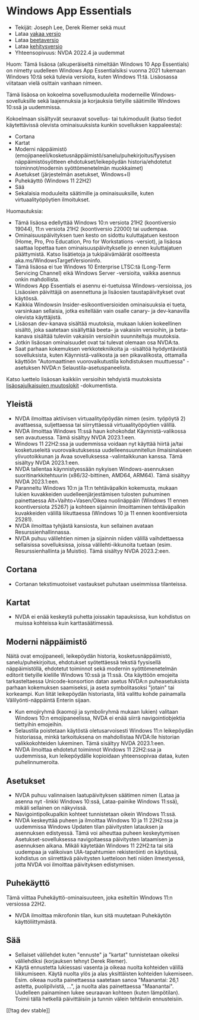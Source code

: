 # Windows App Essentials #

* Tekijät: Joseph Lee, Derek Riemer sekä muut
* Lataa [vakaa versio][1]
* Lataa [beetaversio][2]
* Lataa [kehitysversio][3]
* Yhteensopivuus: NVDA 2022.4 ja uudemmat

Huom: Tämä lisäosa (alkuperäiseltä nimeltään Windows 10 App Essentials) on
nimetty uudelleen Windows App Essentialsiksi vuonna 2021 tukemaan Windows
10:tä sekä tulevia versioita, kuten Windows 11:tä. Lisäosassa viitataan
vielä osittain vanhaan nimeen.

Tämä lisäosa on kokoelma sovellusmoduuleita moderneille
Windows-sovelluksille sekä laajennuksia ja korjauksia tietyille säätimille
Windows 10:ssä ja uudemmissa.

Kokoelmaan sisältyvät seuraavat sovellus- tai tukimoduulit (katso tiedot
käytettävissä olevista ominaisuuksista kunkin sovelluksen kappaleesta):

* Cortana
* Kartat
* Moderni näppäimistö
  (emojipaneeli/kosketusnäppäimistö/sanelu/puhekirjoitus/fyysisen
  näppäimistösyötteen ehdotukset/leikepöydän historia/ehdotetut
  toiminnot/modernin syöttömenetelmän muokkaimet)
* Asetukset (järjestelmän asetukset, Windows+I)
* Puhekäyttö (Windows 11 22H2)
* Sää
* Sekalaisia moduuleita säätimille ja ominaisuuksille, kuten
  virtuaalityöpöytien ilmoitukset.

Huomautuksia:

* Tämä lisäosa edellyttää Windows 10:n versiota 21H2 (koontiversio 19044),
  11:n versiota 21H2 (koontiversio 22000) tai uudempaa.
* Ominaisuuspäivityksen tuen kesto on sidottu kuluttajatuen kestoon (Home,
  Pro, Pro Education, Pro for Workstations -versiot), ja lisäosa saattaa
  lopettaa tuen ominaisuuspäivitykselle jo ennen kuluttajatuen
  päättymistä. Katso lisätietoja ja tukipäivämäärät osoitteesta
  aka.ms/WindowsTargetVersioninfo.
* Tämä lisäosa ei tue Windows 10 Enterprise LTSC:tä (Long-Term Servicing
  Channel) eikä Windows Server -versioita, vaikka asennus onkin mahdollista.
* Windows App Essentials ei asennu ei-tuetuissa Windows-versioissa, jos
  Lisäosien päivittäjä on asennettuna ja lisäosien taustapäivitykset ovat
  käytössä.
* Kaikkia Windowsin Insider-esikoontiversioiden ominaisuuksia ei tueta,
  varsinkaan sellaisia, jotka esitellään vain osalle canary- ja
  dev-kanavilla olevista käyttäjistä.
* Lisäosan dev-kanava sisältää muutoksia, mukaan lukien kokeellinen sisältö,
  joka saatetaan sisällyttää beeta- ja vakaisiin versioihin, ja beta-kanava
  sisältää tuleviin vakaisiin versioihin suunniteltuja muutoksia.
* Jotkin lisäosan ominaisuudet ovat tai tulevat olemaan osa NVDA:ta.
* Saat parhaan kokemuksen verkkotekniikoita ja -sisältöä hyödyntävistä
  sovelluksista, kuten Käynnistä-valikosta ja sen pikavalikosta, ottamalla
  käyttöön "Automaattinen vuorovaikutustila kohdistuksen muuttuessa"
  -asetuksen NVDA:n Selaustila-asetuspaneelista.

Katso luettelo lisäosan kaikkiin versioihin tehdyistä muutoksista
[lisäosajulkaisujen muutoslokit][4] -dokumentista.

## Yleistä

* NVDA ilmoittaa aktiivisen virtuaalityöpöydän nimen (esim. työpöytä 2)
  avattaessa, suljettaessa tai siirryttäessä virtuaalityöpöytien välillä.
* NVDA ilmoittaa Windows 11:ssä haun kohokohdat Käynnistä-valikossa sen
  avautuessa. Tämä sisältyy NVDA 2023.1:een.
* Windows 11 22H2:ssa ja uudemmissa voidaan nyt käyttää hiirtä ja/tai
  kosketuseleitä vuorovaikutuksessa uudelleensuunnitellun ilmaisinalueen
  ylivuotoikkunan ja Avaa sovelluksessa -valintaikkunan kanssa. Tämä
  sisältyy NVDA 2023.1:een.
* NVDA tallentaa käynnistyessään nykyisen Windows-asennuksen
  suoritinarkkitehtuurin (x86/32-bittinen, AMD64, ARM64). Tämä sisältyy NVDA
  2023.1:een.
* Paranneltu Windows 10:n ja 11:n tehtäväpalkin kokemusta, mukaan lukien
  kuvakkeiden uudelleenjärjestämisen tulosten puhuminen painettaessa
  Alt+Vaihto+Vasen/Oikea nuolinäppäin (Windows 11 ennen koontiversiota
  25267) ja kohteen sijainnin ilmoittaminen tehtäväpalkin kuvakkeiden
  välillä liikuttaessa (Windows 10 ja 11 ennen koontiversiota 25281).
* NVDA ilmoittaa tyhjästä kansiosta, kun sellainen avataan
  Resurssienhallinnassa.
* NVDA puhuu välilehtien nimen ja sijainnin niiden välillä vaihdettaessa
  sellaisissa sovelluksissa, joissa välilehti-ikkunoita tuetaan
  (esim. Resurssienhallinta ja Muistio). Tämä sisältyy NVDA 2023.2:een.

## Cortana

* Cortanan tekstimuotoiset vastaukset puhutaan useimmissa tilanteissa.

## Kartat

* NVDA ei enää keskeytä puhetta joissakin tapauksissa, kun kohdistus on
  muissa kohteissa kuin karttasäätimessä.

## Moderni näppäimistö

Näitä ovat emojipaneeli, leikepöydän historia, kosketusnäppäimistö,
sanelu/puhekirjoitus, ehdotukset syötettäessä tekstiä fyysisellä
näppäimistöllä, ehdotetut toiminnot sekä modernin syöttömenetelmän editorit
tietyille kielille Windows 10:ssä ja 11:ssä. Ota käyttöön emojeita
tarkasteltaessa Unicode-konsortion datan asetus NVDA:n puheasetuksista
parhaan kokemuksen saamiseksi, ja aseta symbolitasoksi "jotain" tai
korkeampi. Kun liität leikepöydän historiasta, liitä valittu kohde
painamalla Välilyönti-näppäintä Enterin sijaan.

* Kun emojiryhmä (kaomoji ja symboliryhmä mukaan lukien) valitaan Windows
  10:n emojipaneelissa, NVDA ei enää siirrä navigointiobjektia tiettyihin
  emojeihin.
* Selaustila poistetaan käytöstä oletusarvoisesti Windows 11:n leikepöydän
  historiassa, minkä tarkoituksena on mahdollistaa NVDA:lle historian
  valikkokohteiden lukeminen. Tämä sisältyy NVDA 2023.1:een.
* NVDA ilmoittaa ehdotetut toiminnot Windows 11 22H2:ssa ja uudemmissa, kun
  leikepöydälle kopioidaan yhteensopivaa dataa, kuten puhelinnumeroita.

## Asetukset

* NVDA puhuu valinnaisen laatupäivityksen säätimen nimen (Lataa ja asenna
  nyt -linkki Windows 10:ssä, Lataa-painike Windows 11:ssä), mikäli
  sellainen on näkyvissä.
* Navigointipolkupalkin kohteet tunnistetaan oikein Windows 11:ssä.
* NVDA keskeyttää puheen ja ilmoittaa Windows 10 ja 11 22H2:ssa ja
  uudemmissa Windows Updaten tilan päivitysten latauksen ja asennuksen
  edistyessä. Tämä voi aiheuttaa puheen keskeytymisen
  Asetukset-sovelluksessa navigoitaessa päivitysten lataamisen ja asennuksen
  aikana. Mikäli käytetään Windows 11 22H2:ta tai sitä uudempaa ja
  valikoivan UIA-tapahtumien rekisteröinti on käytössä, kohdistus on
  siirrettävä päivitysten luetteloon heti niiden ilmestyessä, jotta NVDA voi
  ilmoittaa päivityksen edistymisen.

## Puhekäyttö

Tämä viittaa Puhekäyttö-ominaisuuteen, joka esiteltiin Windows 11:n
versiossa 22H2.

* NVDA ilmoittaa mikrofonin tilan, kun sitä muutetaan Puhekäytön
  käyttöliittymästä.

## Sää

* Sellaiset välilehdet kuten "ennuste" ja "kartat" tunnistetaan oikeiksi
  välilehdiksi (korjauksen tehnyt Derek Riemer).
* Käytä ennustetta lukiessasi vasenta ja oikeaa nuolta kohteiden välillä
  liikkumiseen. Käytä nuolta ylös ja alas yksittäisten kohteiden
  lukemiseen. Esim.  oikeaa nuolta painettaessa saatetaan sanoa "Maanantai:
  26,1 astetta, puolipilvistä, ...", ja nuolta alas painettaessa
  "Maanantai". Uudelleen painaminen lukee seuraavan kohteen (kuten
  lämpötilan). Toimii tällä hetkellä päivittäisiin ja tunnin välein
  tehtäviin ennusteisiin.

[[!tag dev stable]]

[1]: https://www.nvaccess.org/addonStore/legacy?file=wintenApps

[2]: https://www.nvaccess.org/addonStore/legacy?file=wintenApps-beta

[3]: https://www.nvaccess.org/addonStore/legacy?file=wintenApps-dev

[4]: https://github.com/josephsl/wintenapps/wiki/w10changelog
